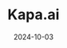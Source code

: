 ---  
layout: startup_page  
title: "Kapa.ai"  
id: "kapa.ai"  
permalink: "/kapaaikapa.ai10032024/"  
website: "https://www.kapa.ai/"  
funding_round: "Seed"  
funding_amount: "$3.2M"  
investors: "Initialized Capital, Y Combinator"  
about: "Kapa.ai builds AI assistants that answer complex questions for developers, software end-users, and employees. It uses LLMs and a retrieval augmented generation framework to provide accurate answers based on a company's technical documentation. This allows for applications in customer support, community engagement, and internal knowledge bases."  
markets: "AI, Software"  
hq: "Sacramento, California, United States"  
founded_year: "2023"  
linkedin: "https://www.linkedin.com/company/kapa-ai"  
twitter: "https://twitter.com/kapa_ai"  
instagram: ""  
facebook: ""  
crunchbase: "https://www.crunchbase.com/organization/kapa-ai"  
pitchbook: "https://pitchbook.com/profiles/company/534587-77"  

date_display: "03-Oct-2024"  
date: "2024-10-03"

# SEO Optimization  
meta_title: "Kapa.ai - Seed Funding ($3.2M)"  
meta_description: "Kapa.ai, Kapa.ai builds AI assistants that answer complex questions for developers, software end-users, and employees. It uses LLMs and a retrieval augmented g..."  
meta_keywords: "Kapa.ai, AI, Software, Seed funding"  
canonical_url: "https://startup.projectstartups.com/kapaaikapa.ai10032024/"  
---